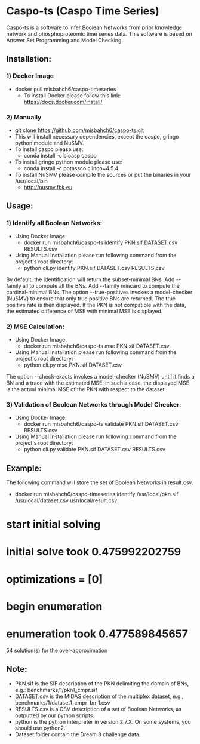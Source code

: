 # Caspo-ts (Caspo Time Series)
Caspo-ts is a software to infer Boolean Networks from prior knowledge network and phosphoproteomic time series data. This software is based on Answer Set Programming and Model Checking. 

## Installation:  
### 1) Docker Image   
   * docker pull misbahch6/caspo-timeseries  
     * To install Docker please follow this link: https://docs.docker.com/install/

### 2) Manually  
   * git clone https://github.com/misbahch6/caspo-ts.git  
   * This will install necessary dependencies, except the caspo, gringo python module and NuSMV.
   * To install caspo please use:
     * conda install -c bioasp caspo
   * To install gringo python module please use:
     * conda install -c potassco clingo=4.5.4
   * To install NuSMV please compile the sources or put the binaries in your /usr/local/bin
     * http://nusmv.fbk.eu

## Usage:  
### 1) Identify all Boolean Networks:
   * Using Docker Image:
     * docker run misbahch6/caspo-ts identify PKN.sif DATASET.csv RESULTS.csv   
   * Using Manual Installation please run following command from the project's root directory:
     * python cli.py identify PKN.sif DATASET.csv RESULTS.csv    
     
   By default, the identification will return the subset-minimal BNs. Add --family all to compute all the BNs. Add --family      mincard to compute the cardinal-minimal BNs.
   The option --true-positives invokes a model-checker (NuSMV) to ensure that only true positive BNs are returned. The true      positive rate is then displayed. If the PKN is not compatible with the data, the estimated difference of MSE with minimal    MSE is displayed.

### 2) MSE Calculation:
   * Using Docker Image:
     * docker run misbahch6/caspo-ts mse PKN.sif DATASET.csv
   * Using Manual Installation please run following command from the project's root directory:
     * python cli.py mse PKN.sif DATASET.csv   
     
   The option --check-exacts invokes a model-checker (NuSMV) until it finds a BN and a trace with the estimated MSE: in such    a case, the displayed MSE is the actual minimal MSE of the PKN with respect to the dataset.

### 3) Validation of Boolean Networks through Model Checker:
   * Using Docker Image:
     * docker run misbahch6/caspo-ts validate PKN.sif DATASET.csv RESULTS.csv 
   * Using Manual Installation please run following command from the project's root directory:
     * python cli.py validate PKN.sif DATASET.csv RESULTS.csv 
## Example:
The following command will store the set of Boolean Networks in result.csv. 
* docker run misbahch6/caspo-timeseries identify /usr/local/pkn.sif /usr/local/dataset.csv usr/local/result.csv
# start initial solving
# initial solve took 0.475992202759
# optimizations = [0]
# begin enumeration
# enumeration took 0.477589845657
54 solution(s) for the over-approximation

   
## Note:
* PKN.sif is the SIF description of the PKN delimiting the domain of BNs, e.g.: benchmarks/1/pkn1_cmpr.sif  
* DATASET.csv is the MIDAS description of the multiplex dataset, e.g., benchmarks/1/dataset1_cmpr_bn_1.csv  
* RESULTS.csv is a CSV description of a set of Boolean Networks, as outputted by our python scripts.  
* python is the python interpreter in version 2.7.X. On some systems, you should use python2.  
* Dataset folder contain the Dream 8 challenge data. 
